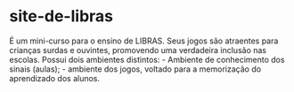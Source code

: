 # site-de-libras
É um mini-curso para o ensino de LIBRAS. Seus jogos são atraentes para crianças surdas e ouvintes, promovendo uma verdadeira inclusão nas escolas.   Possui dois ambientes distintos:  - Ambiente de conhecimento dos sinais (aulas);  - ambiente dos jogos, voltado para a memorização do aprendizado dos alunos.    
